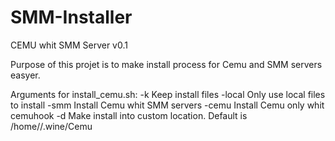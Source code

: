 # SMM-Installer
CEMU whit SMM Server v0.1

Purpose of this projet is to make install process for Cemu and SMM servers easyer.

Arguments for install_cemu.sh:
-k 				Keep install files
-local				Only use local files to install
-smm 				Install Cemu whit SMM servers
-cemu 				Install Cemu only whit cemuhook
-d <custom install dir>		Make install into custom location. Default is /home/<user>/.wine/Cemu

